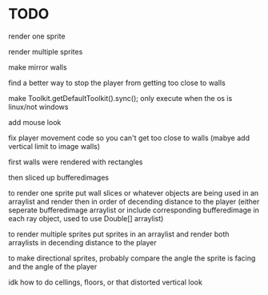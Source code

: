 # TODO
render one sprite

render multiple sprites

make mirror walls

find a better way to stop the player from getting too close to walls

make Toolkit.getDefaultToolkit().sync(); only execute when the os is linux/not windows

add mouse look

fix player movement code so you can't get too close to walls (mabye add vertical limit to image walls)


first walls were rendered with rectangles

then sliced up bufferedimages

to render one sprite put wall slices or whatever objects are being used in an arraylist and render then in order of decending distance to the player (either seperate bufferedimage arraylist or include corresponding bufferedimage in each ray object, used to use Double[] arraylist)

to render multiple sprites put sprites in an arraylist and render both arraylists in decending distance to the player

to make directional sprites, probably compare the angle the sprite is facing and the angle of the player

idk how to do cellings, floors, or that distorted vertical look
